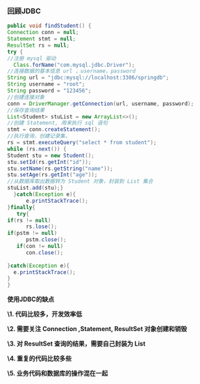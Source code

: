 ### 回顾JDBC



```java
public void findStudent() {
Connection conn = null; 
Statement stmt = null;
ResultSet rs = null;
try {
//注册 mysql 驱动 
  Class.forName("com.mysql.jdbc.Driver");
//连接数据的基本信息 url ，username，password
String url = "jdbc:mysql://localhost:3306/springdb"; 
String username = "root";
String password = "123456";
//创建连接对象 
conn = DriverManager.getConnection(url, username, password);
//保存查询结果 
List<Student> stuList = new ArrayList<>();
//创建 Statement, 用来执行 sql 语句 
stmt = conn.createStatement();
//执行查询，创建记录集， 
rs = stmt.executeQuery("select * from student");
while (rs.next()) {
Student stu = new Student(); 
stu.setId(rs.getInt("id"));
stu.setName(rs.getString("name"));
stu.setAge(rs.getInt("age"));
//从数据库取出数据转为 Student 对象，封装到 List 集合 
stuList.add(stu);}
  }catch(Exception e){
      e.printStackTrace();
}finally{
   try{
if(rs != null)
      rs.lose();
if(pstm != null)
      pstm.close();
   if(con != null)
      con.close();
   
}catch(Exception e){
  e.printStackTrace();
}
}

```

**使用JDBC的缺点**

**\1. 代码比较多，开发效率低**

**\2. 需要关注 Connection ,Statement, ResultSet 对象创建和销毁**

**\3.  对 ResultSet 查询的结果，需要自己封装为 List**

**\4. 重复的代码比较多些**

**\5. 业务代码和数据库的操作混在一起**